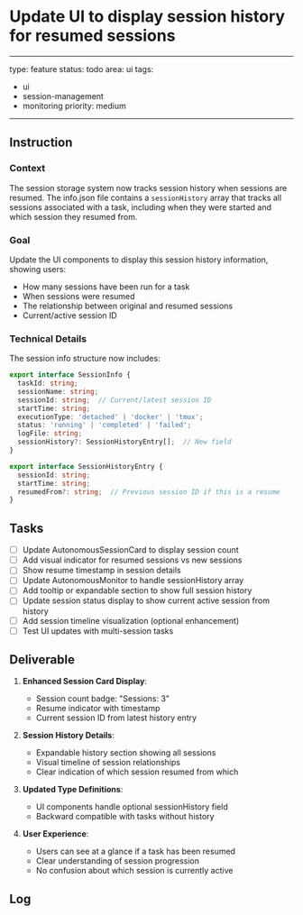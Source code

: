 # Update UI to display session history for resumed sessions

---
type: feature
status: todo
area: ui
tags:
  - ui
  - session-management
  - monitoring
priority: medium
---


## Instruction
### Context

The session storage system now tracks session history when sessions are resumed. The info.json file contains a `sessionHistory` array that tracks all sessions associated with a task, including when they were started and which session they resumed from.

### Goal

Update the UI components to display this session history information, showing users:
- How many sessions have been run for a task
- When sessions were resumed
- The relationship between original and resumed sessions
- Current/active session ID

### Technical Details

The session info structure now includes:
```typescript
export interface SessionInfo {
  taskId: string;
  sessionName: string;
  sessionId: string;  // Current/latest session ID
  startTime: string;
  executionType: 'detached' | 'docker' | 'tmux';
  status: 'running' | 'completed' | 'failed';
  logFile: string;
  sessionHistory?: SessionHistoryEntry[];  // New field
}

export interface SessionHistoryEntry {
  sessionId: string;
  startTime: string;
  resumedFrom?: string;  // Previous session ID if this is a resume
}
```

## Tasks
- [ ] Update AutonomousSessionCard to display session count
- [ ] Add visual indicator for resumed sessions vs new sessions
- [ ] Show resume timestamp in session details
- [ ] Update AutonomousMonitor to handle sessionHistory array
- [ ] Add tooltip or expandable section to show full session history
- [ ] Update session status display to show current active session from history
- [ ] Add session timeline visualization (optional enhancement)
- [ ] Test UI updates with multi-session tasks

## Deliverable
1. **Enhanced Session Card Display**:
   - Session count badge: "Sessions: 3"
   - Resume indicator with timestamp
   - Current session ID from latest history entry

2. **Session History Details**:
   - Expandable history section showing all sessions
   - Visual timeline of session relationships
   - Clear indication of which session resumed from which

3. **Updated Type Definitions**:
   - UI components handle optional sessionHistory field
   - Backward compatible with tasks without history

4. **User Experience**:
   - Users can see at a glance if a task has been resumed
   - Clear understanding of session progression
   - No confusion about which session is currently active

## Log
